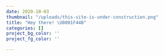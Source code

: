 ```yaml
---
date: 2020-10-03
thumbnail: "/uploads/this-site-is-under-construction.png"
title: "Hey there! \U0001F44B"
categories: []
project_bg_color: ''
project_fg_color: ''

---
```

